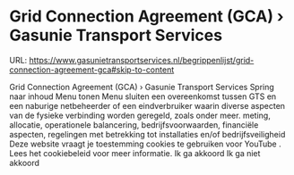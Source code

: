 # Grid Connection Agreement (GCA) › Gasunie Transport Services

URL: https://www.gasunietransportservices.nl/begrippenlijst/grid-connection-agreement-gca#skip-to-content

Grid Connection Agreement (GCA) › Gasunie Transport Services
Spring naar inhoud
Menu tonen
Menu sluiten
een overeenkomst tussen
GTS
en een naburige
netbeheerder
of een
eindverbruiker
waarin diverse aspecten van de
fysieke verbinding
worden geregeld, zoals onder meer. meting, allocatie, operationele balancering, bedrijfsvoorwaarden, financiële aspecten, regelingen met betrekking tot installaties en/of bedrijfsveiligheid
Deze website vraagt je toestemming cookies te gebruiken voor
YouTube
. Lees het
cookiebeleid
voor meer informatie.
Ik ga akkoord
Ik ga niet akkoord